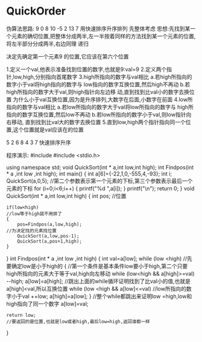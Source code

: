 # QuickOrder
伪算法思路:
9  0  8  10  -5  2  13  7 用快速排序升序排列
先整体考虑
思想:先找到某一个元素的确切位置,把整体分成两半,左一半按着同样的方法找到某一个元素的位置,
将左半部分分成两半,右边同理
递归

决定先确定第一个元素9 的位置,它应该在第六个位置

1.定义一个val,他表示准备找到位置的数字,也就是9:val=9
2.定义两个指针,low,high,分别指向首尾数字
3.high所指向的数字与val相比
	a.若high所指向的数字小于val将high指向的数字与
	  low指向的数字互换位置,然后high不再动
	b.若high所指向的数字大于val,则high指针向左边移
	  动,直到找到比val小的数字去换位置
为什么小于val互换位置,因为是升序排列,大数字在后面,小数字在前面
4.low所指向的数字与val相比
	a.若low所指向的数字大于val将low所指向的数字与
	  high所指向的数字互换位置,然后low不再动
	b.若low所指向的数字小于val,则low指针向右移动,
	  直到找到比val大的数字去换位置
5.直到low,high两个指针指向同一个位置,这个位置就是val应该在的位置


5  2  6  8  4  3  7  快速排序升序





程序演示:
#include <iostream>
#include <stdio.h>

using namespace std;
void QuickSort(int * a,int low,int high);
int Findpos(int * a ,int low ,int high);
int main()
{
    int a[6]={-22,1,0,-555,4,-93};
    int i;
    QuickSort(a,0,5);
    //第二个参数表示第一个元素的下标,第三个参数表示最后一个元素的下标
    for (i=0;i<6;i++)
    {
        printf("%d  ",a[i]);
    }
    printf("\n");
    return 0;
}
void QuickSort(int * a,int low,int high)
{
    int pos;
    //位置

    if(low<high)
    //low等于high就不用排了
    {
        pos=Findpos(a,low,high);
	//为决定找的元素找位置
        QuickSort(a,low,pos-1);
        QuickSort(a,pos+1,high);
    }
}
int Findpos(int * a ,int low ,int high)
{
    int val=a[low];
    while (low <high)
    //先要确定low是小于high的
    {
    	//第一个条件是基本条件low要小于high,第二个只要high所指向的元素大于等于val,high向左移动
        while (low<high && a[high]>=val)
            --high;
        a[low]=a[high];
	//跳出上面的while循环证明找到了比val小的值,也就是a[high]<val,所以互换位置
        while (low <high && a[low]<=val)
		//low所指向的数字小于val
            ++low;
        a[high]=a[low];
    }
    //整个while都跳出来证明low =high,low和high指向了同一个数字
    a[low]=val;

    return low;
    //要返回的是位置,也就是low或者high,最后low=high,返回谁都一样
}
